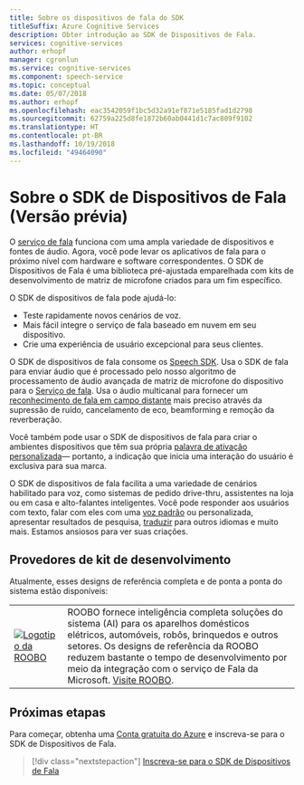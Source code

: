 ```yaml
---
title: Sobre os dispositivos de fala do SDK
titleSuffix: Azure Cognitive Services
description: Obter introdução ao SDK de Dispositivos de Fala.
services: cognitive-services
author: erhopf
manager: cgronlun
ms.service: cognitive-services
ms.component: speech-service
ms.topic: conceptual
ms.date: 05/07/2018
ms.author: erhopf
ms.openlocfilehash: eac3542059f1bc5d32a91ef871e5185fad1d2798
ms.sourcegitcommit: 62759a225d8fe1872b60ab0441d1c7ac809f9102
ms.translationtype: HT
ms.contentlocale: pt-BR
ms.lasthandoff: 10/19/2018
ms.locfileid: "49464090"
---
```

# <a name="about-the-speech-devices-sdk-preview"></a>Sobre o SDK de Dispositivos de Fala (Versão prévia)

O [serviço de fala](overview.md) funciona com uma ampla variedade de dispositivos e fontes de áudio. Agora, você pode levar os aplicativos de fala para o próximo nível com hardware e software correspondentes. O SDK de Dispositivos de Fala é uma biblioteca pré-ajustada emparelhada com kits de desenvolvimento de matriz de microfone criados para um fim específico. 

O SDK de dispositivos de fala pode ajudá-lo:
* Teste rapidamente novos cenários de voz.
* Mais fácil integre o serviço de fala baseado em nuvem em seu dispositivo.
* Crie uma experiência de usuário excepcional para seus clientes. 

O SDK de dispositivos de fala consome os [Speech SDK](speech-sdk.md). Usa o SDK de fala para enviar áudio que é processado pelo nosso algoritmo de processamento de áudio avançada de matriz de microfone do dispositivo para o [Serviço de fala](overview.md). Usa o áudio multicanal para fornecer um [reconhecimento de fala em campo distante](speech-to-text.md) mais preciso através da supressão de ruído, cancelamento de eco, beamforming e remoção da reverberação.

Você também pode usar o SDK de dispositivos de fala para criar o ambientes dispositivos que têm sua própria [palavra de ativação personalizada](speech-devices-sdk-create-kws.md)— portanto, a indicação que inicia uma interação do usuário é exclusiva para sua marca. 

O SDK de dispositivos de fala facilita a uma variedade de cenários habilitado para voz, como sistemas de pedido drive-thru, assistentes na loja ou em casa e alto-falantes inteligentes. Você pode responder aos usuários com texto, falar com eles com uma [voz padrão](how-to-customize-voice-font.md) ou personalizada, apresentar resultados de pesquisa, [traduzir](speech-translation.md) para outros idiomas e muito mais. Estamos ansiosos para ver suas criações.

## <a name="development-kit-providers"></a>Provedores de kit de desenvolvimento

Atualmente, esses designs de referência completa e de ponta a ponta do sistema estão disponíveis: 

|||
|-|-|
|[![Logotipo da ROOBO](media/speech-devices-sdk/roobo-logo.png)](http://ddk.roobo.com/)|ROOBO fornece inteligência completa soluções do sistema (AI) para os aparelhos domésticos elétricos, automóveis, robôs, brinquedos e outros setores. Os designs de referência da ROOBO reduzem bastante o tempo de desenvolvimento por meio da integração com o serviço de Fala da Microsoft. [Visite ROOBO](http://ddk.roobo.com/).|

## <a name="next-steps"></a>Próximas etapas

Para começar, obtenha uma [Conta gratuita do Azure](https://azure.microsoft.com/free/ai/) e inscreva-se para o SDK de Dispositivos de Fala.

> [!div class="nextstepaction"]
> [Inscreva-se para o SDK de Dispositivos de Fala](get-speech-devices-sdk.md)


